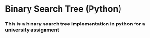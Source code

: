 # Binary Search Tree (Python)
### This is a binary search tree implementation in python for a university assignment

